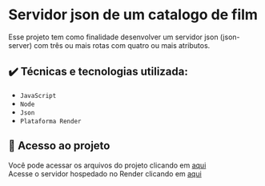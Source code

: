 
#  Servidor  json  de um catalogo de film

<p> Esse projeto tem como finalidade  desenvolver um servidor json  (json-server) com três ou mais rotas com quatro ou mais atributos. </p>


##   ✔️ Técnicas e tecnologias utilizada:
- ``JavaScript``
- ``Node``
- ``Json``
- ``Plataforma Render``

##  📁 Acesso ao projeto
Você pode acessar os arquivos do projeto clicando em [ aqui ](https://github.com/LeticiaMattosSilva/servidor-cinema-modulo03) <br>
Acesse  o servidor hospedado no Render clicando em [aqui](https://cinema-servidor-03.onrender.com)
